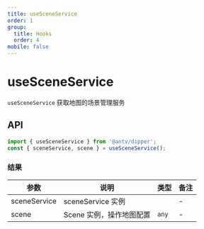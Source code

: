 ```yaml
---
title: useSceneService
order: 1
group:
  title: Hooks
  order: 4
mobile: false
---
```


# useSceneService

`useSceneService` 获取地图的场景管理服务

## API

```ts pure
import { useSceneService } from '@antv/dipper';
const { sceneService, scene } = useSceneService();
```

### 结果

| 参数         | 说明                     | 类型  | 备注 |
| ------------ | ------------------------ | ----- | ---- |
| sceneService | sceneService 实例        |       | -    |
| scene        | Scene 实例，操作地图配置 | `any` | -    |
